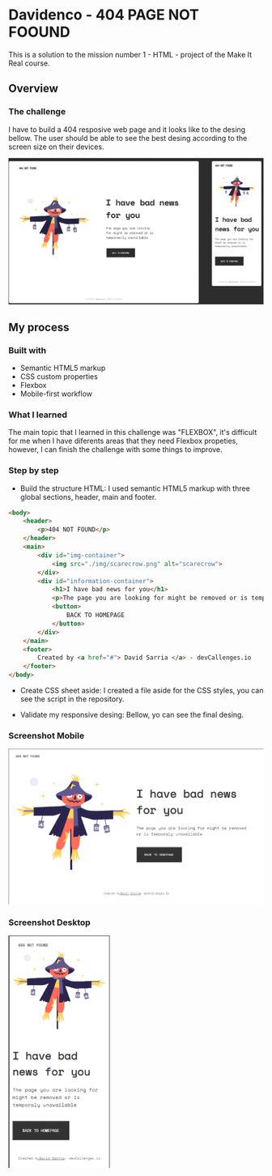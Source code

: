 # Davidenco - 404 PAGE NOT FOOUND

This is a solution to the mission number 1 - HTML - project of the Make It Real course.

## Overview

### The challenge

I have to build a 404 resposive web page and it looks like to the desing bellow. The user should be able to see the best desing according to the screen size on their devices.

<img src="./img/desktop-preview.jpg" width="700">

## My process

### Built with

- Semantic HTML5 markup
- CSS custom properties
- Flexbox
- Mobile-first workflow

### What I learned

The main topic that I learned in this challenge was "FLEXBOX", it's difficult for me when I have diferents areas that they need Flexbox propeties, however, I can finish the challenge with some things to improve.

### Step by step

- Build the structure HTML: I used semantic HTML5 markup with three global sections, header, main and footer.

```html
<body>
    <header>
        <p>404 NOT FOUND</p>
    </header>
    <main>
        <div id="img-container">
            <img src="./img/scarecrow.png" alt="scarecrow">
        </div>
        <div id="information-container">
            <h1>I have bad news for you</h1>
            <p>The page you are looking for might be removed or is temporaly unavailable</p>
            <button>
                BACK TO HOMEPAGE
            </button>
        </div>    
    </main>
    <footer>        
        Created by <a href="#"> David Sarria </a> - devCallenges.io
    </footer>
</body>
```
- Create CSS sheet aside: I created a file aside for the CSS styles, you can see the script in the repository.

- Validate my responsive desing: Bellow, yo can see the final desing.

### Screenshot Mobile

<img src="./img/Screenshot-desktop.png" width="700">

### Screenshot Desktop

<img src="./img/Screenshot-mobile.png" width="200">
